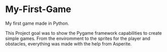 # My-First-Game
My first game made in Python.

This Project goal was to show the Pygame framework capabilities to create simple games.
From the enviromment to the sprites for the player and obstacles, everything was made with the help from Asperite.
